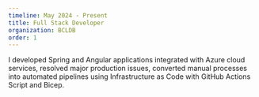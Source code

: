 ```yaml
---
timeline: May 2024 - Present
title: Full Stack Developer
organization: BCLDB
order: 1
---
```


I developed Spring and Angular applications integrated with Azure cloud services, resolved major production issues, converted manual processes into automated pipelines using Infrastructure as Code with GitHub Actions Script and Bicep.
